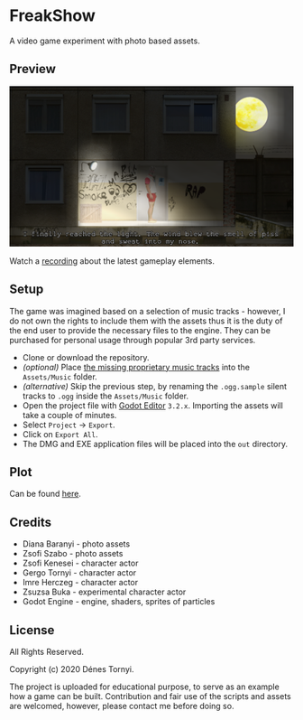 # FreakShow

A video game experiment with photo based assets.

## Preview

<img src="https://github.com/pinting/FreakShow/raw/master/screenshot.png" width="600" />

Watch a [recording](https://youtu.be/SdWDLyBJdVU) about the latest gameplay elements.

## Setup

The game was imagined based on a selection of music tracks - however, I do not own the rights to include them with the assets thus it is the duty of the end user to provide the necessary files to the engine. They can be purchased for personal usage through popular 3rd party services.

* Clone or download the repository.
* _(optional)_ Place [the missing proprietary music tracks](docs/Music.md) into the `Assets/Music` folder.
* _(alternative)_ Skip the previous step, by renaming the `.ogg.sample` silent tracks to `.ogg` inside the `Assets/Music` folder.
* Open the project file with [Godot Editor](https://godotengine.org/) `3.2.x`. Importing the assets will take a couple of minutes.
* Select `Project` -> `Export`.
* Click on `Export All`.
* The DMG and EXE application files will be placed into the `out` directory.

## Plot

Can be found [here](docs/Plot.md).

## Credits

* Diana Baranyi - photo assets
* Zsofi Szabo - photo assets
* Zsofi Kenesei - character actor
* Gergo Tornyi - character actor
* Imre Herczeg - character actor
* Zsuzsa Buka - experimental character actor
* Godot Engine - engine, shaders, sprites of particles

## License

All Rights Reserved.

Copyright (c) 2020 Dénes Tornyi.

The project is uploaded for educational purpose, to serve as an example how a game can be built. Contribution and fair use of the scripts and assets are welcomed, however, please contact me before doing so.